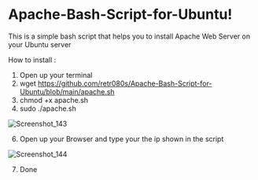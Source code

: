 # Apache-Bash-Script-for-Ubuntu!
This is a simple bash script that helps you to install Apache Web Server on your Ubuntu server

How to install : 
1. Open up your terminal
2. wget https://github.com/retr080s/Apache-Bash-Script-for-Ubuntu/blob/main/apache.sh
3. chmod +x apache.sh
4. sudo ./apache.sh



![Screenshot_143](https://user-images.githubusercontent.com/84463361/160252357-707b16ff-4fb1-432e-ae30-c433c07693d5.png)

6. Open up your Browser and type your the ip shown in the script

![Screenshot_144](https://user-images.githubusercontent.com/84463361/160252481-ce03bed9-6556-43d2-aced-9fd398f0e824.png)

7. Done
